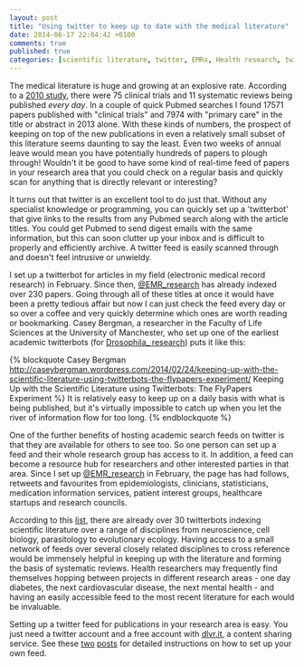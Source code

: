 ```yaml
---
layout: post
title: "Using twitter to keep up to date with the medical literature"
date: 2014-06-17 22:04:42 +0100
comments: true
published: true
categories: [scientific literature, twitter, EMRs, Health research, twitter]
---
```


The medical literature is huge and growing at an explosive rate.  According to a [2010 study](http://www.plosmedicine.org/article/info%3Adoi%2F10.1371%2Fjournal.pmed.1000326#pmed-1000326-g004), there were 75 clinical trials and 11 systematic reviews being published _every day_. In a couple of quick Pubmed searches I found 17571 papers published with "clinical trials" and 7974 with "primary care" in the title or abstract in 2013 alone.  With these kinds of numbers, the prospect of keeping on top of the new publications in even a relatively small subset of this literature seems daunting to say the least. Even two weeks of annual leave would mean you have potentially hundreds of papers to plough through!  Wouldn't it be good to have some kind of real-time feed of papers in your research area that you could check on a regular basis and quickly scan for anything that is directly relevant or interesting?

It turns out that twitter is an excellent tool to do just that. Without any specialist knowledge or programming, you can quickly set up a 'twitterbot' that give links to the results from any Pubmed search along with the article titles. You could get Pubmed to send digest emails with the same information, but this can soon clutter up your inbox and is difficult to properly and efficiently archive. A twitter feed is easily scanned through and doesn't feel intrusive or unwieldy.

I set up a twitterbot for articles in my field (electronic medical record research) in February. Since then, [@EMR_research](https://twitter.com/EMR_research) has already indexed over 230 papers. Going through all of these titles at once it would have been a pretty tedious affair but now I can just check the feed every day or so over a coffee and very quickly determine which ones are worth reading or bookmarking.  Casey Bergman, a researcher in the Faculty of Life Sciences at the University of Manchester, who set up one of the earliest academic twitterbots (for [Drosophila_ research](https://twitter.com/fly_papers)) puts it like this: 

{% blockquote Casey Bergman http://caseybergman.wordpress.com/2014/02/24/keeping-up-with-the-scientific-literature-using-twitterbots-the-flypapers-experiment/ Keeping Up with the Scientific Literature using Twitterbots: The FlyPapers Experiment %}
It is relatively easy to keep up on a daily basis with what is being published, but it's virtually impossible to catch up when you let the river of information flow for too long.
{% endblockquote %}

One of the further benefits of hosting academic search feeds on twitter is that they are available for others to see too. So one person can set up a feed and their whole research group has access to it.  In addition, a feed can become a resource hub for researchers and other interested parties in that area.  Since I set up [@EMR_research](https://twitter.com/EMR_research) in February, the page has had follows, retweets and favourites from epidemiologists, clinicians, statisticians, medication information services, patient interest groups, healthcare startups and research councils.

According to this [list](https://twitter.com/caseybergman/literaturebots/members), there are already over 30 twitterbots indexing scientific literature over a range of disciplines from neuroscience, cell biology, parasitology to evolutionary ecology. Having access to a small network of feeds over several closely related disciplines to cross reference would be immensely helpful in keeping up with the literature and forming the basis of systematic reviews.  Health researchers may frequently find themselves hopping between projects in different research areas - one day diabetes, the next cardiovascular disease, the next mental health - and having an easily accessible feed to the most recent literature for each would be invaluable.

Setting up a twitter feed for publications in your research area is easy.  You just need a twitter account and a free account with [dlvr.it](https://dlvr.it/), a content sharing service. See these [two](https://github.com/roblanf/phypapers) [posts](http://caseybergman.wordpress.com/2014/02/24/keeping-up-with-the-scientific-literature-using-twitterbots-the-flypapers-experiment/) for detailed instructions on how to set up your own feed. 
